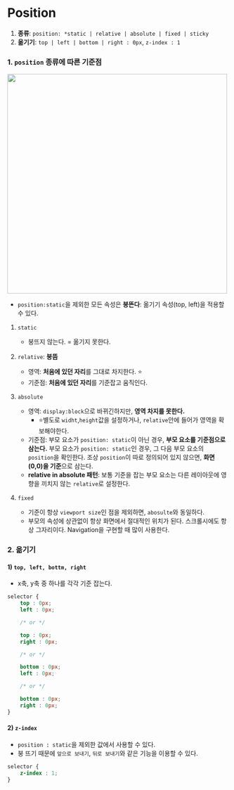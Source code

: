 # Position

1) **종류**: `position: *static | relative | absolute | fixed | sticky`
2) **옮기기**: `top | left | bottom | right : 0px`, `z-index : 1`

### 1. `position` 종류에 따른 기준점

<img src='https://user-images.githubusercontent.com/76730867/144812056-d5f0d3e4-67c6-4dde-9c6f-bfd71c5dddad.png' width='500px'>

- `position:static`을 제외한 모든 속성은 **붕뜬다**: 옮기기 속성(top, left)을 적용할 수 있다.

1) `static`
   - 붕뜨지 않는다. = 옮기지 못한다.

2) `relative`: **붕뜸**
   - 영역: **처음에 있던 자리**를 그대로 차지한다. ⭐
   - 기준점: **처음에 있던 자리**를 기준잡고 움직인다.

3) `absolute`
     - 영역: `display:block`으로 바뀌긴하지만, **영역 차지를 못한다.** 
       - ⭐별도로 `widht`,`height`값을 설정하거나, `relative`안에 들어가 영역을 확보해야한다.
     - 기준점: 부모 요소가 `position: static`이 아닌 경우, **부모 요소를 기준점으로 삼는다.** 부모 요소가 `position: static`인 경우, 그 다음 부모 요소의 `position`을 확인한다. 조상 `position`이 따로 정의되어 있지 않으면, **화면(0,0)을 기준**으로 삼는다.
     - **relative in absolute 패턴**: 보통 기준을 잡는 부모 요소는 다른 레이아웃에 영향을 끼치지 않는 `relative`로 설정한다. 
4) `fixed`
   - 기준이 항상 `viewport size`인 점을 제외하면, `abosulte`와 동일하다.
   - 부모의 속성에 상관없이 항상 화면에서 절대적인 위치가 된다. 스크롤시에도 항상 그자리이다. Navigation을 구현할 때 많이 사용한다. 


### 2. 옮기기

#### 1) `top, left, bottm, right`

- x축, y축 중 하나를 각각 기준 잡는다.

```css
selector {
    top : 0px;
    left : 0px;

    /* or */

    top : 0px;
    right : 0px;

    /* or */

    bottom : 0px;
    left : 0px;

    /* or */

    bottom : 0px;
    right : 0px;
}
```

#### 2) `z-index`

- `position : static`을 제외한 값에서 사용할 수 있다.
-  붕 뜨기 때문에 `앞으로 보내기`, `뒤로 보내기`와 같은 기능을 이용할 수 있다.

```css
selector {
    z-index : 1;
}
```

